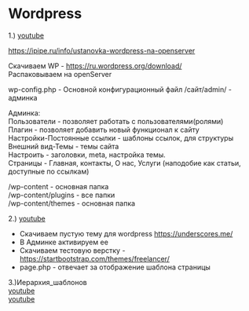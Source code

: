 # Wordpress
1.) [youtube]( https://www.youtube.com/watch?v=G2toms4-3wI&list=PL0lO_mIqDDFVN2Xd2N9CwheG0k_299z1q )

https://ipipe.ru/info/ustanovka-wordpress-na-openserver  

Cкачиваем WP - https://ru.wordpress.org/download/  
Распаковываем на openServer  

wp-config.php - Основной конфигурационный файл
/сайт/admin/  - админка

Админка:  
Пользователи                    - позволяет работать с пользователями(ролями)  
Плагин                          - позволяет добавить новый функционал к сайту  
Настройки-Постоянные ссылки     - шаблоны ссылок, для структуры  
Внешний вид-Темы                - темы сайта  
Настроить                       - заголовки, meta, настройка темы.  
Страницы                        - Главная, контакты, О нас, Услуги (наподобие как статьи, доступные по ссылкам)  

/wp-content - основная папка  
/wp-content/plugins - все папки  
/wp-content/themes - основная папка  



2.) [youtube]( https://www.youtube.com/watch?v=u_3BfxwkjWw )

- Скачиваем пустую тему для wordpress https://underscores.me/  
- В Админке активируем ее  
- Скачиваем тестовую верстку - https://startbootstrap.com/themes/freelancer/  
- page.php - отвечает за отображение шаблона страницы


3.)Иерархия_шаблонов  
[youtube]( https://www.youtube.com/watch?v=RNFRCz0whuw&feature=emb_logo)  
[youtube]( https://codex.wordpress.org/%D0%98%D0%B5%D1%80%D0%B0%D1%80%D1%85%D0%B8%D1%8F_%D1%88%D0%B0%D0%B1%D0%BB%D0%BE%D0%BD%D0%BE%D0%B2 )





